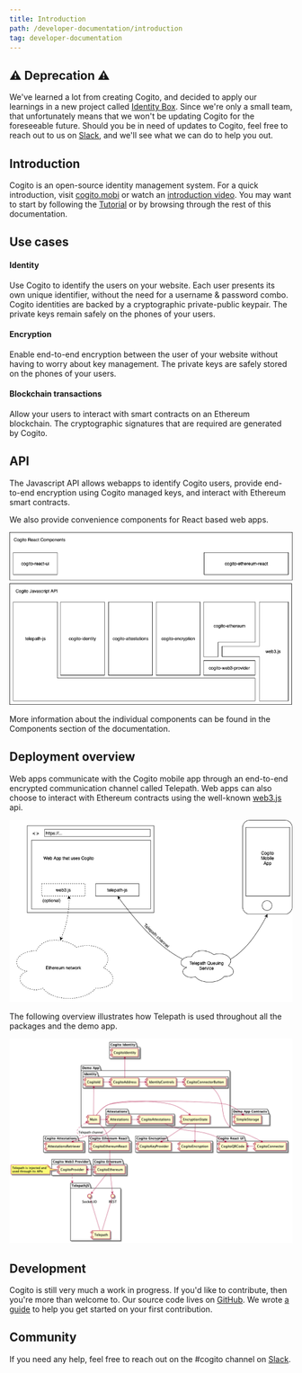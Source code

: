 ```yaml
---
title: Introduction
path: /developer-documentation/introduction
tag: developer-documentation
---
```


⚠ Deprecation ⚠
----------------

We've learned a lot from creating Cogito, and decided to apply our learnings in
a new project called [Identity Box](https://idbox.online/). Since we're only a
small team, that unfortunately means that we won't be updating Cogito for the
foreseeable future. Should you be in need of updates to Cogito, feel free to
reach out to us on [Slack](https://philips-software-slackin.now.sh), and we'll
see what we can do to help you out.

Introduction
------------

Cogito is an open-source identity management system. For a quick introduction,
visit [cogito.mobi] or watch an [introduction video][fosdem]. You may want to start by
following the [Tutorial](/developer-documentation/tutorial) or by browsing
through the rest of this documentation.

Use cases
---------

#### Identity
Use Cogito to identify the users on your website. Each user presents its own
unique identifier, without the need for a username & password combo. Cogito
identities are backed by a cryptographic private-public keypair. The private
keys remain safely on the phones of your users.

#### Encryption
Enable end-to-end encryption between the user of your website without having to
worry about key management. The private keys are safely stored on the phones of
your users.

#### Blockchain transactions
Allow your users to interact with smart contracts on an Ethereum blockchain. The
cryptographic signatures that are required are generated by Cogito.

API
---

The Javascript API allows webapps to identify Cogito users, provide end-to-end
encryption using Cogito managed keys, and interact with Ethereum smart
contracts.

We also provide convenience components for React based web apps.

![Cogito Packages](./images/cogito-packages.png)

More information about the individual components can be found in the Components section of the documentation.

Deployment overview
-------------------

Web apps communicate with the Cogito mobile app through an end-to-end encrypted
communication channel called Telepath. Web apps can also choose to interact with
Ethereum contracts using the well-known
[web3.js](https://github.com/ethereum/web3.js/) api.

![Cogito Deployment](./images/cogito-deployment.png)

The following overview illustrates how Telepath is used throughout all the
packages and the demo app.

![Telepath Usage Overview](./images/telepath-usage.png)

Development
-----------

Cogito is still very much a work in progress. If you'd like to contribute, then
you're more than welcome to. Our source code lives on
[GitHub](https://github.com/philips-software/cogito). We wrote
[a guide](https://github.com/philips-software/cogito/blob/master/Contributing.md)
to help you get started on your first contribution.

Community
---------

If you need any help, feel free to reach out on the #cogito channel on
[Slack](https://philips-software-slackin.now.sh/).

[cogito.mobi]: https://cogito.mobi
[fosdem]: https://video.fosdem.org/2019/H.2215/cogito_identity.mp4
